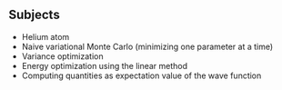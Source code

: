 ## Subjects

* Helium atom
* Naive variational Monte Carlo (minimizing one parameter at a time)
* Variance optimization
* Energy optimization using the linear method
* Computing quantities as expectation value of the wave function
